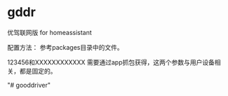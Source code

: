 # gddr
 优驾联网版 for homeassistant
 
 
配置方法：
参考packages目录中的文件。
	
	
123456和XXXXXXXXXXXX 需要通过app抓包获得，这两个参数与用户设备相关，都是固定的。
 
"# gooddriver" 
